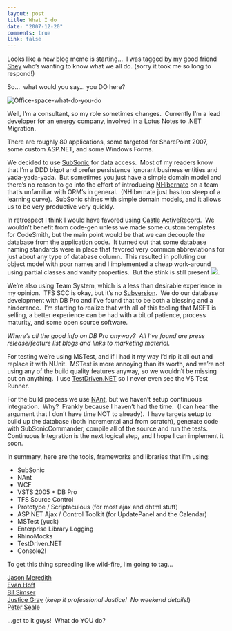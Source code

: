 ```yaml
--- 
layout: post
title: What I do
date: "2007-12-20"
comments: true
link: false
---
```

<p>Looks like a new blog meme is starting…&nbsp; I was tagged by my good friend <a href="http://www.sheysrebellion.net/blog/2007/11/20/what-do-you-do/" target="_blank">Shey</a> who’s wanting to know what we all do. (sorry it took me so long to respond!)</p><p>So…&nbsp; what would you say… you DO here?</p><p><img src="/images/office_2Dspace_2Dwhat_2Ddo_2Dyou_2Ddo.png" alt="Office-space-what-do-you-do"  border="0" /></p><p>Well, I’m a consultant, so my role sometimes changes.&nbsp; Currently I’m a lead developer for an energy company, involved in a Lotus Notes to .NET Migration.</p><p>There are roughly 80 applications, some targeted for SharePoint 2007, some custom ASP.NET, and some Windows Forms.</p><p>We decided to use <a href="http://subsonicproject.com/" target="_blank">SubSonic</a> for data access.&nbsp; Most of my readers know that I’m a DDD bigot and prefer persistence ignorant business entities and yada-yada-yada.&nbsp; But sometimes you just have a simple domain model and there’s no reason to go into the effort of introducing <a href="http://nhibernate.sf.net/" target="_blank">NHibernate</a> on a team that’s unfamiliar with ORM’s in general.&nbsp; (NHibernate just has too steep of a learning curve).&nbsp; SubSonic shines with simple domain models, and it allows us to be very productive very quickly.</p><p>In retrospect I think I would have favored using <a href="http://castleproject.org/" target="_blank">Castle ActiveRecord</a>.&nbsp; We wouldn’t benefit from code-gen unless we made some custom templates for CodeSmith, but the main point would be that we can decouple the database from the application code.&nbsp; It turned out that some database naming standards were in place that favored very common abbreviations for just about any type of database column.&nbsp; This resulted in polluting our object model with poor names and I implemented a cheap work-around using partial classes and vanity properties.&nbsp; But the stink is still present <img src="http://www.flux88.com/uploads/smile1.gif">.</p><p>We’re also using Team System, which is a less than desirable experience in my opinion.&nbsp; TFS SCC is okay, but it’s no <a href="http://subversion.tigris.org/" target="_blank">Subversion</a>.&nbsp; We do our database development with DB Pro and I’ve found that to be&nbsp;both a blessing and a hinderance.&nbsp; I’m starting to realize that with all of this tooling that MSFT is selling, a better experience can be had with a bit of patience, process maturity, and some open source software.</p><p><em>Where’s all the good info on DB Pro anyway?&nbsp; All I’ve found are press release/feature list blogs and links to marketing material.</em></p><p>For testing we’re using MSTest, and if I had it my way I’d rip it all out and replace it with NUnit.&nbsp; MSTest is more annoying than its worth, and we’re not using any of the build quality features anyway, so we wouldn’t be missing out on anything.&nbsp; I use <a href="http://testdriven.net/" target="_blank">TestDriven.NET</a> so I never even see the VS Test Runner.</p><p>For the build process we use <a href="http://nant.sf.net/" target="_blank">NAnt</a>, but we haven’t setup continuous integration.&nbsp; Why?&nbsp; Frankly because I haven’t had the time.&nbsp;&nbsp;(I can hear the argument that I don’t have time NOT to already). &nbsp;I have targets setup to build up the database&nbsp;(both incremental and from scratch), generate code with SubSonicCommander, compile all of the source and run the tests.&nbsp; Continuous Integration is the next logical step, and I hope I can implement it soon.</p><p>In summary, here are the tools, frameworks and libraries that I’m using:</p><ul><li>SubSonic</li><li>NAnt</li><li>WCF</li><li>VSTS 2005 + DB Pro</li><li>TFS Source Control</li><li>Prototype / Scriptaculous (for most ajax and dhtml stuff)</li><li>ASP.NET Ajax / Control Toolkit (for UpdatePanel and the Calendar)</li><li>MSTest (yuck)</li><li>Enterprise Library Logging</li><li>RhinoMocks</li><li>TestDriven.NET</li><li>Console2!</li></ul><p>To get this thing spreading like wild-fire, I’m going to tag…</p><p><a href="http://www.lostechies.com/blogs/jason_meridth/" target="_blank">Jason Meredith</a><br><a href="http://www.lostechies.com/blogs/evan_hoff/" target="_blank">Evan Hoff</a><br><a href="http://weblogs.asp.net/bsimser/" target="_blank">Bil Simser</a><br><a href="http://graysmatter.codivation.com/" target="_blank">Justice Gray</a>&nbsp;(<em>keep it professional Justice!&nbsp; No weekend details!</em>)<br><a href="http://www.pseale.com/blog/" target="_blank">Peter Seale</a></p><p>…get to it guys!&nbsp; What do YOU do?</p>
